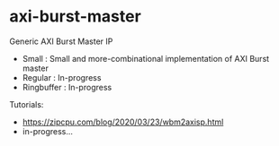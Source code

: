 # axi-burst-master
Generic AXI Burst Master IP

- Small : Small and more-combinational implementation of AXI Burst master
- Regular : In-progress
- Ringbuffer : In-progress

Tutorials:
- https://zipcpu.com/blog/2020/03/23/wbm2axisp.html
- in-progress...
